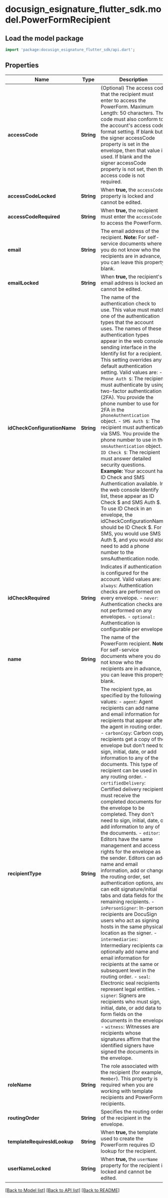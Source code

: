 # docusign_esignature_flutter_sdk.model.PowerFormRecipient

## Load the model package
```dart
import 'package:docusign_esignature_flutter_sdk/api.dart';
```

## Properties
Name | Type | Description | Notes
------------ | ------------- | ------------- | -------------
**accessCode** | **String** | (Optional) The access code that the recipient must enter to access the PowerForm.  Maximum Length: 50 characters. The code must also conform to the account's access code format setting.  If blank but the signer accessCode property is set in the envelope, then that value is used.  If blank and the signer accessCode property is not set, then the access code is not required. | [optional] 
**accessCodeLocked** | **String** | When **true,** the `accessCode` property is locked and cannot be edited. | [optional] 
**accessCodeRequired** | **String** | When **true,** the recipient must enter the `accessCode` to access the PowerForm. | [optional] 
**email** | **String** | The email address of the recipient.  **Note:** For self-service documents where you do not know who the recipients are in advance, you can leave this property blank. | [optional] 
**emailLocked** | **String** | When **true,** the recipient's email address is locked and cannot be edited. | [optional] 
**idCheckConfigurationName** | **String** | The name of the authentication check to use. This value must match one of the authentication types that the account uses. The names of these authentication types appear in the web console sending interface in the Identify list for a recipient. This setting overrides any default authentication setting. Valid values are:  - `Phone Auth $`: The recipient must authenticate by using two-factor authentication (2FA). You provide the phone number to use for 2FA in the `phoneAuthentication` object. - `SMS Auth $`: The recipient must authenticate via SMS. You provide the phone number to use in the `smsAuthentication` object. - `ID Check $`: The  recipient must answer detailed security questions.   **Example:** Your account has ID Check and SMS Authentication available. In the web console Identify list, these appear as ID Check $ and SMS Auth $. To use ID Check in an envelope, the idCheckConfigurationName should be ID Check $. For SMS, you would use SMS Auth $, and you would also need to add a phone number to the smsAuthentication node. | [optional] 
**idCheckRequired** | **String** | Indicates if authentication is configured for the account. Valid values are:  - `always`: Authentication checks are performed on every envelope.  - `never`: Authentication checks are not performed on any envelopes.  - `optional:` Authentication is configurable per envelope. | [optional] 
**name** | **String** | The name of the PowerForm recipient.  **Note:** For self-service documents where you do not know who the recipients are in advance, you can leave this property blank. | [optional] 
**recipientType** | **String** | The recipient type, as specified by the following values: - `agent`: Agent recipients can add name and email information for recipients that appear after the agent in routing order. - `carbonCopy`: Carbon copy recipients get a copy of the envelope but don't need to sign, initial, date, or add information to any of the documents. This type of recipient can be used in any routing order. - `certifiedDelivery`: Certified delivery recipients must receive the completed documents for the envelope to be completed. They don't need to sign, initial, date, or add information to any of the documents. - `editor`: Editors have the same management and access rights for the envelope as the sender. Editors can add name and email information, add or change the routing order, set authentication options, and can edit signature/initial tabs and data fields for the remaining recipients. - `inPersonSigner`: In-person recipients are DocuSign users who act as signing hosts in the same physical location as the signer. - `intermediaries`: Intermediary recipients can optionally add name and email information for recipients at the same or subsequent level in the routing order. - `seal`: Electronic seal recipients represent legal entities. - `signer`: Signers are recipients who must sign, initial, date, or add data to form fields on the documents in the envelope. - `witness`: Witnesses are recipients whose signatures affirm that the identified signers have signed the documents in the envelope. | [optional] 
**roleName** | **String** | The role associated with the recipient (for example, `Member`).  This property is required when you are working with template recipients and PowerForm recipients. | [optional] 
**routingOrder** | **String** | Specifies the routing order of the recipient in the envelope.  | [optional] 
**templateRequiresIdLookup** | **String** | When **true,** the template used to create the PowerForm requires ID lookup for the recipient. | [optional] 
**userNameLocked** | **String** | When **true,** the `userName` property for the recipient is locked and cannot be edited. | [optional] 

[[Back to Model list]](../README.md#documentation-for-models) [[Back to API list]](../README.md#documentation-for-api-endpoints) [[Back to README]](../README.md)


